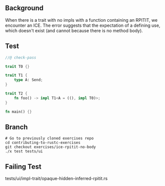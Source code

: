 ## Background

When there is a trait with no impls with a function containing an RPITIT, we
encounter an ICE. The error suggests that the expectation of a defining use,
which doesn't exist (and cannot because there is no method body).

## Test

```rust
//@ check-pass

trait T0 {}

trait T1 {
    type A: Send;
}

trait T2 {
    fn foo() -> impl T1<A = ((), impl T0)>;
}

fn main() {}
```

## Branch

```
# Go to previously cloned exercises repo
cd contributing-to-rustc-exercises
git checkout exercises/ice-rpitit-no-body
./x test tests/ui
```

## Failing Test

tests/ui/impl-trait/opaque-hidden-inferred-rpitit.rs
